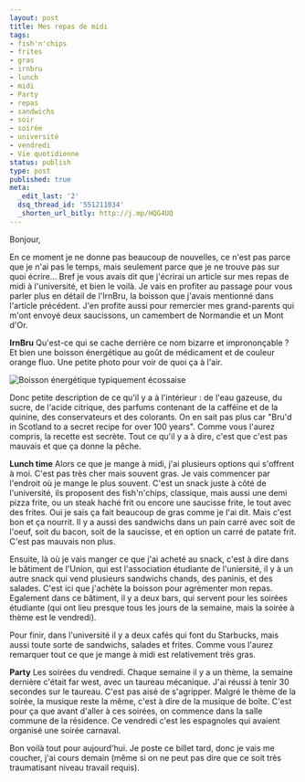 ```yaml
---
layout: post
title: Mes repas de midi
tags:
- fish'n'chips
- frites
- gras
- irnbru
- lunch
- midi
- Party
- repas
- sandwichs
- soir
- soirée
- université
- vendredi
- Vie quotidienne
status: publish
type: post
published: true
meta:
  _edit_last: '2'
  dsq_thread_id: '551211034'
  _shorten_url_bitly: http://j.mp/HQG4UQ
---
```

Bonjour,

En ce moment je ne donne pas beaucoup de nouvelles, ce n'est pas parce que je n'ai pas le temps, mais seulement parce que je ne trouve pas sur quoi écrire... Bref je vous avais dit que j'écrirai un article sur mes repas de midi à l'université, et bien le voilà. Je vais en profiter au passage pour vous parler plus en détail de l'IrnBru, la boisson que j'avais mentionné dans l'article précédent. J'en profite aussi pour remercier mes grand-parents qui m'ont envoyé deux saucissons, un camembert de Normandie et un Mont d'Or.

**IrnBru**
Qu'est-ce qui se cache derrière ce nom bizarre et imprononçable ? Et bien une boisson énergétique au goût de médicament et de couleur orange fluo. Une petite photo pour voir de quoi ça à l'air.

![Boisson énergétique typiquement écossaise](http://luxifer.fr/upload/24022009107.jpg "IrnBru")

Donc petite description de ce qu'il y a à l'intérieur : de l'eau gazeuse, du sucre, de l'acide citrique, des parfums contenant de la cafféine et de la quinine, des conservateurs et des colorants. On en sait pas plus car "Bru'd in Scotland to a secret recipe for over 100 years". Comme vous l'aurez compris, la recette est secrète. Tout ce qu'il y a à dire, c'est que c'est pas mauvais et que ça donne la pêche.

**Lunch time**
Alors ce que je mange à midi, j'ai plusieurs options qui s'offrent à moi. C'est pas très cher mais souvent gras. Je vais commencer par l'endroit où je mange le plus souvent. C'est un snack juste à côté de l'université, ils proposent des fish'n'chips, classique, mais aussi une demi pizza frite, ou un steak haché frit ou encore une saucisse frite, le tout avec des frites. Oui je sais ça fait beaucoup de gras comme je l'ai dit. Mais c'est bon et ça nourrit. Il y a aussi des sandwichs dans un pain carré avec soit de l'oeuf, soit du bacon, soit de la saucisse, et en option un carré de patate frit. C'est pas mauvais non plus.

Ensuite, là où je vais manger ce que j'ai acheté au snack, c'est à dire dans le bâtiment de l'Union, qui est l'association étudiante de l'uniersité, il y à un autre snack qui vend plusieurs sandwichs chands, des paninis, et des salades. C'est ici que j'achète la boisson pour agrémenter mon repas. Egalement dans ce bâtiment, il y a deux bars, qui servent pour les soirées étudiante (qui ont lieu presque tous les jours de la semaine, mais la soirée à thème est le vendredi).

Pour finir, dans l'université il y a deux cafés qui font du Starbucks, mais aussi toute sorte de sandwichs, salades et frites. Comme vous l'aurez remarquer tout ce que je mange à midi est relativement très gras.

**Party**
Les soirées du vendredi. Chaque semaine il y a un thème, la semaine dernière c'était far west, avec un taureau mécanique. J'ai réussi à tenir 30 secondes sur le taureau. C'est pas aisé de s'agripper. Malgré le thème de la soirée, la musique reste la même, c'est à dire de la musique de boîte. C'est pour ça que avant d'aller à ces soirées, on commence dans la salle commune de la résidence. Ce vendredi c'est les espagnoles qui avaient organisé une soirée carnaval.

Bon voilà tout pour aujourd'hui. Je poste ce billet tard, donc je vais me coucher, j'ai cours demain (même si on ne peut pas dire que ce soit très traumatisant niveau travail requis).
